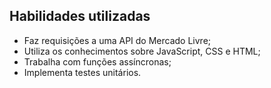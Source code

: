 ## Habilidades utilizadas

- Faz requisições a uma API do Mercado Livre;
- Utiliza os conhecimentos sobre JavaScript, CSS e HTML;
- Trabalha com funções assíncronas;
- Implementa testes unitários.
